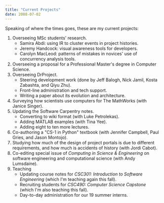 ```yaml
---
title: "Current Projects"
date: 2008-07-02
---
```

Speaking of where the times goes, these are my current projects:
<ol>
  <li>Overseeing MSc students' research.
<ul>
  <li>Samira Abdi: using IR to cluster events in project histories.</li>
  <li>Jeremy Handcock: visual awareness tools for developers.</li>
  <li>Carolyn MacLeod: patterns of mistakes in novices' use of concurrency analysis tools.</li>
</ul>
</li>
  <li>Overseeing a proposal for a Professional Master's degree in Computer Science.</li>
  <li>Overseeing DrProject.
<ul>
  <li>Steering development work (done by Jeff Balogh, Nick Jamil, Kosta Zabashta, and Qiyu Zhu).</li>
  <li>Front-line administration and tech support.</li>
  <li>Writing a paper about its evolution and architecture.</li>
</ul>
</li>
  <li>Surveying how scientists use computers for The MathWorks (with Janice Singer).</li>
  <li>Updating the Software Carpentry notes.
<ul>
  <li>Converting to wiki format (with Luke Petrolekas).</li>
  <li>Adding MATLAB examples (with Tina Yee).</li>
  <li>Adding eight to ten more lectures.</li>
</ul>
</li>
  <li>Co-authoring a "CS-1 in Python" textbook (with Jennifer Campbell, Paul Gries, and Jason Montojo).</li>
  <li>Studying how much of the design of project portals is due to different requirements, and how much is accidents of history (with Jordi Cabot).</li>
  <li>Co-editing special issue of <cite>Computing in Science &amp; Engineering</cite> on software engineering and computational science (with Andy Lumsdaine).</li>
  <li>Teaching
<ul>
  <li>Updating course notes for <em>CSC301: Introduction to Software Engineering</em> (which I'm teaching again this fall).</li>
  <li>Recruiting students for <em>CSC490: Computer Science Capstone</em> (which I'm also teaching this fall).</li>
  <li>Day-to-day administration for our 19 summer interns.</li>
</ul>
</li>
</ol>
